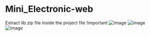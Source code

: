 # Mini_Electronic-web
Extract lib.zip file inside the project file !important
![image](https://github.com/user-attachments/assets/78d707d1-b9e4-48cb-99f6-ea5e57af906b)
![image](https://github.com/user-attachments/assets/160a32d6-ef81-4a18-aea3-2ae431280e4e)
![image](https://github.com/user-attachments/assets/795394e6-7c56-4177-81c7-fe0d052d3de0)


